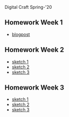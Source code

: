 Digital Craft Spring-'20
## Homework Week 1
* [blogpost]()

## Homework Week 2
* [sketch 1]( https://TanviMishra.github.io/PUFY1225-Digital_Craft/Wk1%20HW)
* [sketch 2]()
* [sketch 3]()

## Homework Week 3
* [sketch 1]()
* [sketch 2]()
* [sketch 3]() 
